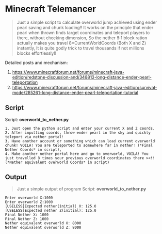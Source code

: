 # Minecraft Telemancer
> Just a simple script to calculate overworld jump achieved using ender pearl saving and chunk loading!! It works on the principle that ender pearl when thrown finds target coordinates and teleport players to there, without checking dimension, So the nether 8:1 block ration actually makes you travel 8*CurrentWorldCoords (Both X and Z) instantly, It is quite godly trick to travel thousands if not millions blocks effortlessly!!

Detailed posts and mechanism:
 1. https://www.minecraftforum.net/forums/minecraft-java-edition/redstone-discussion-and/346813-long-distance-ender-pearl-teleportation
 2. https://www.minecraftforum.net/forums/minecraft-java-edition/survival-mode/285261-long-distance-ender-pearl-teleportation-tutorial

## Script
Script: **overworld_to_nether.py**
```
1. Just open the python script and enter your current X and Z coords.
2. After inputting coords, throw ender pearl in the sky and quickly teleport via nether portal!
3. Have another account or something which can load current overworld chunk! VOILA! You are teleported to somewhere far in nether! (*Final Nether Coords* in script),
4. Make another nether portal here and go to overworld, VOILA! You just travelled 8 times your previous overworld coordinates there ><!! (*Nether equivalent overworld Coords* in script)
```

## Output
> Just a simple output of program
Script: **overworld_to_nether.py**
```
Enter overworld X:1000
Enter overworld Z:1000
[USELESS]Expected nether(initial) X: 125.0
[USELESS]Expected nether Z(initial): 125.0
Final Nether X: 1000
Final Nether Z: 1000
Nether equivalent overworld X: 8000
Nether equivalent overworld Z: 8000
```
